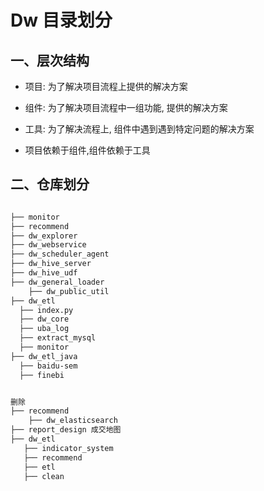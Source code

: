 # Dw 目录划分

## 一、层次结构

- 项目: 为了解决项目流程上提供的解决方案
- 组件: 为了解决项目流程中一组功能, 提供的解决方案
- 工具: 为了解决流程上, 组件中遇到遇到特定问题的解决方案

- 项目依赖于组件,组件依赖于工具

## 二、仓库划分

``` sh

├── monitor
├── recommend
├── dw_explorer
├── dw_webservice
├── dw_scheduler_agent
├── dw_hive_server
├── dw_hive_udf
├── dw_general_loader
    ├── dw_public_util
├── dw_etl
  ├── index.py
  ├── dw_core
  ├── uba_log
  ├── extract_mysql
  ├── monitor
├── dw_etl_java
  ├── baidu-sem
  ├── finebi


删除
├── recommend
    ├── dw_elasticsearch
├── report_design 成交地图
├── dw_etl
   ├── indicator_system
   ├── recommend
   ├── etl
   ├── clean

```
